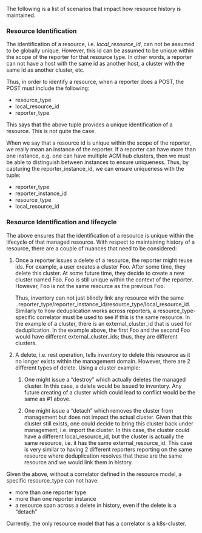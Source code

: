 The following is a list of scenarios that impact how resource history is maintained.  

### Resource Identification
The identification of a resource, i.e. _local_resource_id_, can not be assumed to be globally unique. However, this id can be assumed to be unique within the scope of the reporter for that resource type. In other words, a reporter can not have a host with the same id as another host, a cluster with the same id as another cluster, etc. 

Thus, in order to identify a resource, when a reporter does a POST, the POST must include the following:
 
- resource_type
- local_resource_id
- reporter_type

This says that the above tuple provides a unique identification of a resource. This is not quite the case.

When we say that a resource id is unique within the scope of the reporter, we really mean an instance of the reporter.  If a reporter can have more than one instance, e.g. one can have multiple ACM hub clusters, then we must be able to distinguish between instances to ensure uniqueness.  Thus, by capturing the reporter_instance_id, we can ensure uniqueness with the tuple:

- reporter_type
- reporter_instance_id
- resource_type
- local_resource_id

### Resource Identification and lifecycle
The above ensures that the identification of a resource is unique within the lifecycle of that managed resource. With respect to maintaining history of a resource, there are a couple of nuances that need to be considered: 

1. Once a reporter issues a delete of a resource, the reporter might reuse ids. For example, a user creates a cluster Foo. After some time, they delete this cluster.  At some future time, they decide to create a new cluster named Foo. Foo is still unique within the context of the reporter. However, Foo is not the same resource as the previous Foo. 

	Thus, inventory can not just blindly link any resource with the same ..reporter_type/reporter_instance_id/resource_type/local_resource_id. Similarly to how deduplication works across reporters, a resource_type-specific correlator must be used to see if this is the same resource. In the example of a cluster, there is an external_cluster_id that is used for deduplication.  In the example above, the first Foo and the second Foo would have different external_cluster_ids; thus, they are different clusters.

2. A delete, i.e. rest operation, tells inventory to delete this resource as it no longer exists within the management domain. However, there are 2 different types of delete. Using a cluster example: 
	1. One might issue a “destroy” which actually deletes the managed cluster. In this case, a delete would be issued to inventory. Any future creating of a cluster which could lead to conflict would be the same as #1 above.
	
	2. One might issue a “detach” which removes the cluster from management but does not impact the actual cluster. Given that this cluster still exists, one could decide to bring this cluster back under management, i.e. import the cluster.  In this case, the cluster could have a different local_resource_id, but the cluster is actually the same resource, i.e. it has the same external_resource_id. This case is very similar to having 2 different reporters reporting on the same resource where deduplication resolves that these are the same resource and we would link them in history. 
	
Given the above, without a correlator defined in the resource model, a specific resource_type can not have: 

- more than one reporter type 
- more than one reporter instance
- a resource span across a delete in history, even if the delete is a “detach”

Currently, the only resource model that has a correlator is a k8s-cluster.


